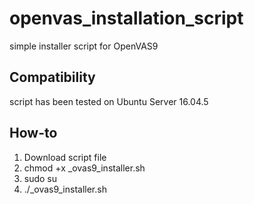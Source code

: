# openvas_installation_script

simple installer script for OpenVAS9

## Compatibility

script has been tested on Ubuntu Server 16.04.5

## How-to

1. Download script file
2. chmod +x _ovas9_installer.sh
3. sudo su
4. ./_ovas9_installer.sh
